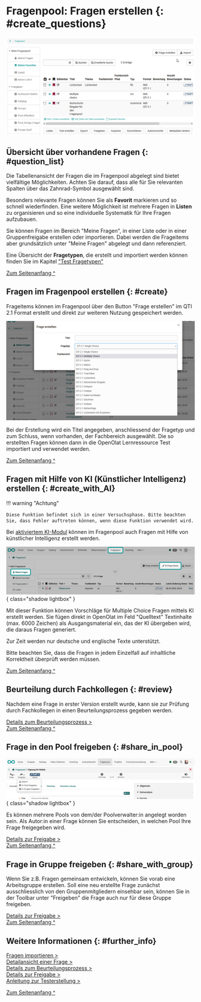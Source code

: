 # Fragenpool: Fragen erstellen {: #create_questions}

![Fragenpool](assets/Fragenpool_favoriten.png)

## Übersicht über vorhandene Fragen {: #question_list}

Die Tabellenansicht der Fragen die im Fragenpool abgelegt sind bietet vielfältige Möglichkeiten. Achten Sie darauf, dass alle für Sie relevanten Spalten über das Zahnrad-Symbol ausgewählt sind.

Besonders relevante Fragen können Sie als **Favorit** markieren und so schnell wiederfinden. Eine weitere Möglichkeit ist mehrere Fragen in **Listen** zu organisieren und so eine individuelle Systematik für Ihre Fragen aufzubauen.

Sie können Fragen im Bereich "Meine Fragen", in einer Liste oder in einer Gruppenfreigabe erstellen oder importieren. Dabei werden die Frageitems aber grundsätzlich unter "Meine Fragen" abgelegt und dann referenziert. 

Eine Übersicht der **Fragetypen**, die  erstellt und importiert werden können finden Sie im Kapitel ["Test Fragetypen"](../learningresources/Test_question_types.de.md) 

[Zum Seitenanfang ^](#create_questions)


## Fragen im Fragenpool erstellen {: #create}

Frageitems können im Fragenpool über den Button "Frage erstellen" im QTI 2.1 Format erstellt und direkt zur weiteren Nutzung gespeichert werden. 

![Fragetypen](assets/Frage_erstellen_typen.png)

Bei der Erstellung wird ein Titel angegeben, anschliessend der Fragetyp und zum Schluss, wenn vorhanden, der Fachbereich ausgewählt. Die so erstellten Fragen können dann in die OpenOlat Lernressource Test importiert und verwendet werden.

[Zum Seitenanfang ^](#create_questions)


## Fragen mit Hilfe von KI (Künstlicher Intelligenz) erstellen {: #create_with_AI}

!!! warning "Achtung"

    Diese Funktion befindet sich in einer Versuchsphase. Bitte beachten Sie, dass Fehler auftreten können, wenn diese Funktion verwendet wird.

Bei [aktiviertem KI-Modul](../../manual_admin/administration/External_Tools_-_Administration.de.md#ki_modul) können im Fragenpool auch Fragen mit Hilfe von künstlicher Intelligenz erstellt werden. 

![question_bank_create_question_KI_v1_de.png](assets/question_bank_create_question_KI_v1_de.png){ class="shadow lightbox" }

Mit dieser Funktion können Vorschläge für Multiple Choice Fragen mittels KI erstellt werden. Sie fügen direkt in OpenOlat im Feld "Quelltext" Textinhalte (max. 6000 Zeichen) als Ausgangsmaterial ein, das der KI übergeben wird, die daraus Fragen generiert. 

Zur Zeit werden nur deutsche und englische Texte unterstützt. 

Bitte beachten Sie, dass die Fragen in jedem Einzelfall auf inhaltliche Korrektheit überprüft werden müssen.

[Zum Seitenanfang ^](#create_questions)


## Beurteilung durch Fachkollegen {: #review}

Nachdem eine Frage in erster Version erstellt wurde, kann sie zur Prüfung durch Fachkollegen in einen Beurteilungsprozess gegeben werden.

[Details zum Beurteilungsprozess >](Question_Bank_Review_Process.de.md)<br>
[Zum Seitenanfang ^](#create_questions)


## Frage in den Pool freigeben {: #share_in_pool}

![question_create_share_in_pool_v1_de.png](assets/question_create_share_in_pool_v1_de.png){ class="shadow lightbox" }

Es können mehrere Pools von dem/der Poolverwalter:in angelegt worden sein. Als Autor:in einer Frage können Sie entscheiden, in welchen Pool Ihre Frage freigegeben wird.

[Details zur Freigabe >](Question_Pool_Sharing_Options.de.md)<br>
[Zum Seitenanfang ^](#create_questions)


## Frage in Gruppe freigeben {: #share_with_group}

Wenn Sie z.B. Fragen gemeinsam entwickeln, können Sie vorab eine Arbeitsgruppe erstellen. Soll eine neu erstellte Frage zunächst ausschliesslich von den Gruppenmitgliedern einsehbar sein, können Sie in der Toolbar unter "Freigeben" die Frage auch nur für diese Gruppe freigeben.

[Details zur Freigabe >](Question_Pool_Sharing_Options.de.md)<br>
[Zum Seitenanfang ^](#create_questions)


## Weitere Informationen {: #further_info}

[Fragen importieren >](Question_Bank_Import_Questions.de.md)<br>
[Detailansicht einer Frage >](Item_Detailed_View.de.md)<br>
[Details zum Beurteilungsprozess >](Question_Bank_Review_Process.de.md)<br>
[Details zur Freigabe >](Question_Pool_Sharing_Options.de.md)<br>
[Anleitung zur Testerstellung >](../../manual_how-to/test_creation_procedure/test_creation_procedure.de.md)<br> 

[Zum Seitenanfang ^](#create_questions)